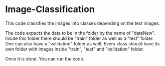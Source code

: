# Image-Classification

This code classifies the images into classes depending on the test images.

The code expects the data to be in the folder by the name of "dataNew". Inside this folder there should be "train" folder as well as a "test" folder. One can also have a "validation" folder as well. Every class should have its own folder with images inside "train", "test" and "validation" folder. 

Once it is done. You can run the code.
